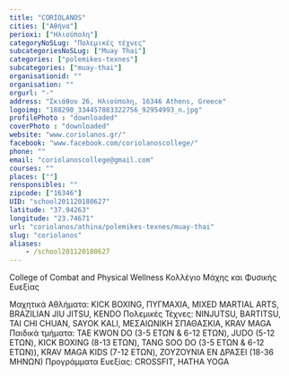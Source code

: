 ```yaml
---
title: "CORIOLANOS"
cities: ["Αθήνα"]
perioxi: ["Ηλιούπολη"]
categoryNoSLug: "Πολεμικές τέχνες"
subcategoriesNoSLug: ["Muay Thai"]
categories: ["polemikes-texnes"]
subcategories: ["muay-thai"]
organisationid: ""
organisation: ""
orgurl: "-"
address: "Σκιάθου 26, Ηλιούπολη, 16346 Athens, Greece"
logoimg: "188290_334457883322756_92954993_n.jpg"
profilePhoto : "downloaded"
coverPhoto : "downloaded"
website: "www.coriolanos.gr/"
facebook: "www.facebook.com/coriolanoscollege/"
phone: ""
email: "coriolanoscollege@gmail.com"
courses: ""
places: [""]
rensponsibles: ""
zipcode: ["16346"]
UID: "school201120180627"
latitude: "37.94263"
longitude: "23.74671"
url: "coriolanos/athina/polemikes-texnes/muay-thai"
slug: "coriolanos"
aliases:
    - /school201120180627
---
```



College of Combat and Physical Wellness Κολλέγιο Μάχης και Φυσικής Ευεξίας

Mαχητικά Αθλήματα: KICK BOXING, ΠΥΓΜΑΧΙΑ, MIXED MARTIAL ARTS, BRAZILIAN JIU JITSU, KENDO Πολεμικές Τέχνες: NINJUTSU, BARTITSU, TAI CHI CHUAN, SAYOK KALI, ΜΕΣΑΙΩΝΙΚΗ ΣΠΑΘΑΣΚΙΑ, KRAV MAGA Παιδικά τμήματα: TAE KWON DO (3-5 ΕΤΩΝ &amp; 6-12 ΕΤΩΝ), JUDO (5-12 ΕΤΩΝ), KICK BOXING (8-13 ΕΤΩΝ), TANG SOO DO (3-5 ΕΤΩΝ &amp; 6-12 ΕΤΩΝ)), KRAV MAGA KIDS (7-12 ΕΤΩΝ), ZOYZOYNΙΑ ΕΝ ΔΡΑΣΕΙ (18-36 ΜΗΝΩΝ) Προγράμματα Ευεξίας: CROSSFIT, HATHA YOGA